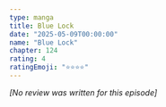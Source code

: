 ```yaml
---
type: manga
title: Blue Lock
date: "2025-05-09T00:00:00"
name: "Blue Lock"
chapter: 124
rating: 4
ratingEmoji: "⭐️⭐️⭐️⭐️"
---
```


_[No review was written for this episode]_